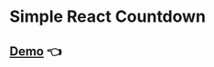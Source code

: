 # Simple React Countdown

## [Demo](https://codesandbox.io/s/github/rajjejosefsson/tour-countdown) 👈
